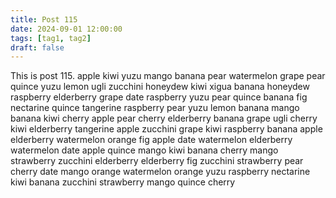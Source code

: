 ```yaml
---
title: Post 115
date: 2024-09-01 12:00:00
tags: [tag1, tag2]
draft: false
---
```

This is post 115.
apple
kiwi
yuzu
mango
banana
pear
watermelon
grape
pear
quince
yuzu
lemon
ugli
zucchini
honeydew
kiwi
xigua
banana
honeydew
raspberry
elderberry
grape
date
raspberry
yuzu
pear
quince
banana
fig
nectarine
quince
tangerine
raspberry
pear
yuzu
lemon
banana
mango
banana
kiwi
cherry
apple
pear
cherry
elderberry
banana
grape
ugli
cherry
kiwi
elderberry
tangerine
apple
zucchini
grape
kiwi
raspberry
banana
apple
elderberry
watermelon
orange
fig
apple
date
watermelon
elderberry
watermelon
date
apple
quince
mango
kiwi
banana
cherry
mango
strawberry
zucchini
elderberry
elderberry
fig
zucchini
strawberry
pear
cherry
date
mango
orange
watermelon
orange
yuzu
raspberry
nectarine
kiwi
banana
zucchini
strawberry
mango
quince
cherry
